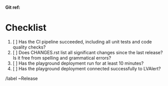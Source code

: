 **Git ref:** <!-- insert git reference -->

# Checklist

1. [ ] Has the CI pipeline succeeded, including all unit tests and code quality checks?
2. [ ] Does CHANGES.rst list all significant changes since the last release? Is it free from spelling and grammatical errors?
3. [ ] Has the playground deployment run for at least 10 minutes?
4. [ ] Has the playground deployment connected successfully to LVAlert?

/label ~Release
